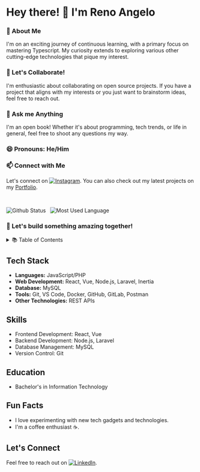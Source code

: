# Hey there! 👋 I'm Reno Angelo

### 🌱 About Me

I'm on an exciting journey of continuous learning, with a primary focus on mastering Typescript. My curiosity extends to exploring various other cutting-edge technologies that pique my interest.

### 👯 Let's Collaborate!

I'm enthusiastic about collaborating on open source projects. If you have a project that aligns with my interests or you just want to brainstorm ideas, feel free to reach out.

### 💬 Ask me Anything

I'm an open book! Whether it's about programming, tech trends, or life in general, feel free to shoot any questions my way.

### 😄 Pronouns: He/Him

### 📫 Connect with Me

Let's connect on [![Instagram](https://img.shields.io/badge/Instagram-%40renoangelobanderlipe-%23E4405F)](https://www.instagram.com/renoangelobanderlipe). You can also check out my latest projects on my [Portfolio](https://renoangelo-banderlipe.vercel.app/).

<br />

![Github Status](https://github-readme-stats.vercel.app/api?username=renoangelobanderlipe&show_icons=true&theme=radical)&nbsp;&nbsp; ![Most Used Language](https://github-readme-stats-eight-theta.vercel.app/api/top-langs/?username=renoangelobanderlipe&layout=compact&langs_count=8&theme=graywhite)&nbsp;&nbsp;

### 🚀 Let's build something amazing together!

<!-- Table of Contents -->
<details>
<summary>📚 Table of Contents</summary>

1. [Tech Stack](#tech-stack)
2. [Projects](#projects)
3. [Skills](#skills)
4. [Education](#education)
5. [Fun Facts](#fun-facts)
6. [Let's Connect](#lets-connect)

</details>

## Tech Stack

- **Languages:** JavaScript/PHP
- **Web Development:** React, Vue, Node.js, Laravel, Inertia
- **Database:** MySQL
- **Tools:** Git, VS Code, Docker, GitHub, GitLab, Postman
- **Other Technologies:** REST APIs

<!-- ## Projects

- [Project A](#) - A brief description.
- [Project B](#) - Another exciting project. -->

## Skills

- Frontend Development: React, Vue
- Backend Development: Node.js, Laravel
- Database Management: MySQL
- Version Control: Git

## Education

- Bachelor's in Information Technology
<!-- - Online Courses: [Course 1](#), [Course 2](#) -->

## Fun Facts

- I love experimenting with new tech gadgets and technologies.
- I'm a coffee enthusiast ☕.

## Let's Connect

Feel free to reach out on [![LinkedIn](https://img.shields.io/badge/LinkedIn-Reno%20Angelo-blue)](https://www.linkedin.com/in/renoangelo).

</details>
